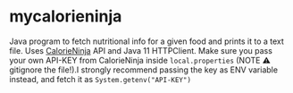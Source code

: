 # mycalorieninja

Java program to fetch nutritional info for a given food and prints it to a text file.
Uses [CalorieNinja](https://calorieninjas.com/) API and Java 11 HTTPClient. Make sure you pass your own API-KEY from
CalorieNinja inside `local.properties` (NOTE ⚠ gitignore the file!).I strongly recommend passing the key as ENV
variable instead, and fetch it as `System.getenv("API-KEY")`
